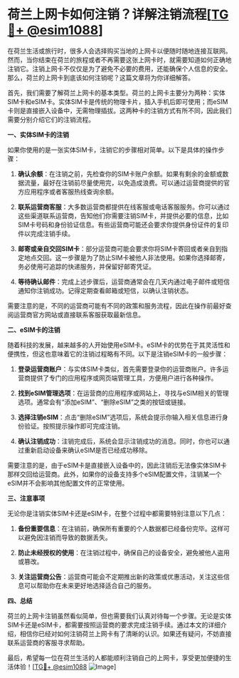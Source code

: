 # 荷兰上网卡如何注销？详解注销流程[[TG💪+ @esim1088](https://t.me/s/esim1088)]

在荷兰生活或旅行时，很多人会选择购买当地的上网卡以便随时随地连接互联网。然而，当你结束在荷兰的旅程或者不再需要这张上网卡时，就需要知道如何正确地注销它。注销上网卡不仅仅是为了避免不必要的费用，还能确保个人信息的安全。那么，荷兰的上网卡到底该如何注销呢？这篇文章将为你详细解答。

首先，我们需要了解荷兰上网卡的基本类型。荷兰的上网卡主要分为两种：实体SIM卡和eSIM卡。实体SIM卡是传统的物理卡片，插入手机后即可使用；而eSIM卡则是直接嵌入设备中，无需物理插拔。这两种卡的注销方式有所不同，因此我们需要分别介绍它们的注销流程。

**一、实体SIM卡的注销**

如果你使用的是一张实体SIM卡，注销它的步骤相对简单。以下是具体的操作步骤：

1. **确认余额**：在注销之前，先检查你的SIM卡账户余额。如果有剩余的金额或数据流量，最好在注销前尽量使用完，以免造成浪费。可以通过运营商提供的官方应用程序或者客服热线查询余额。

2. **联系运营商客服**：大多数运营商都提供在线客服或电话客服服务。你可以通过这些渠道联系运营商，告知他们你需要注销SIM卡，并提供必要的信息，比如SIM卡号码和身份验证信息。有些运营商可能还会要求你提供身份证件的复印件以完成注销手续。

3. **邮寄或亲自交回SIM卡**：部分运营商可能会要求你将SIM卡寄回或者亲自到指定地点交回。这一步骤是为了防止SIM卡被他人非法使用。如果你选择邮寄，务必使用可追踪的快递服务，并保留好邮寄凭证。

4. **等待确认邮件**：完成上述步骤后，运营商通常会在几天内通过电子邮件或短信通知你注销成功。记得定期查看邮箱或短信，以确认注销状态。

需要注意的是，不同的运营商可能有不同的政策和服务流程，因此在操作前最好查阅运营商官方网站或直接联系客服获取最新信息。

**二、eSIM卡的注销**

随着科技的发展，越来越多的人开始使用eSIM卡。eSIM卡的优势在于其灵活性和便携性，但这也意味着它的注销过程略有不同。以下是注销eSIM卡的一般步骤：

1. **登录运营商账户**：与实体SIM卡类似，首先需要登录你的运营商账户。许多运营商提供了专门的应用程序或网页端管理工具，方便用户进行各种操作。

2. **找到eSIM管理选项**：在运营商的应用程序或网站上，寻找与eSIM相关的管理选项。通常会有“添加eSIM”、“删除eSIM”之类的按钮或链接。

3. **选择注销eSIM**：点击“删除eSIM”选项后，系统会提示你输入相关信息进行身份验证。按照提示操作即可完成注销。

4. **确认注销成功**：注销完成后，系统会显示注销成功的消息。同时，你也可以通过重新启动设备来确认eSIM是否已经成功移除。

需要注意的是，由于eSIM卡是直接嵌入设备中的，因此注销后无法像实体SIM卡那样交回给运营商。此外，如果你的设备支持多个eSIM配置文件，注销某一个eSIM并不会影响其他配置文件的正常使用。

**三、注意事项**

无论你是注销实体SIM卡还是eSIM卡，在整个过程中都需要特别注意以下几点：

1. **备份重要信息**：在注销前，确保所有重要的个人数据都已经备份完毕。这样可以避免因注销而导致的数据丢失。

2. **防止未经授权的使用**：在注销过程中，确保自己的设备安全，避免被他人盗用或篡改。

3. **关注运营商公告**：运营商可能会不定期推出新的政策或优惠活动，关注这些信息可以帮助你在未来更好地选择适合自己的服务。

**四、总结**

荷兰的上网卡注销虽然看似简单，但也需要我们认真对待每一个步骤。无论是实体SIM卡还是eSIM卡，都需要按照运营商的要求完成注销手续。通过本文的详细介绍，相信你已经对如何注销荷兰上网卡有了清晰的认识。如果还有疑问，不妨直接联系运营商的客服寻求帮助。

最后，希望每一位在荷兰生活的人都能顺利注销自己的上网卡，享受更加便捷的生活体验！[[TG💪+ @esim1088](https://t.me/s/esim1088) ![Image](https://i.postimg.cc/4NQfJmqS/Snipaste-2025-05-13-00-14-12.png)]